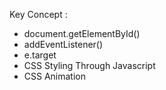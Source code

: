 Key Concept : 
- document.getElementById()
- addEventListener()
- e.target
- CSS Styling Through Javascript
- CSS Animation
